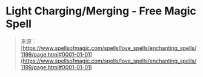 <!--yml
category: 未分类
date: 2024-06-12 18:34:07
-->

# Light Charging/Merging - Free Magic Spell

> 来源：[https://www.spellsofmagic.com/spells/love_spells/enchanting_spells/1199/page.html#0001-01-01](https://www.spellsofmagic.com/spells/love_spells/enchanting_spells/1199/page.html#0001-01-01)